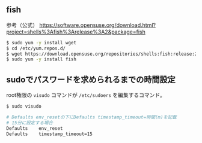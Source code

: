 ## fish
参考（公式）
https://software.opensuse.org/download.html?project=shells%3Afish%3Arelease%3A2&package=fish

```sh
$ sudo yum -y install wget
$ cd /etc/yum.repos.d/
$ wget https://download.opensuse.org/repositories/shells:fish:release:2/CentOS_7/shells:fish:release:2.repo
$ sudo yum -y install fish
```

## sudoでパスワードを求められるまでの時間設定
root権限の `visudo` コマンドが `/etc/sudoers` を編集するコマンド。

```sh
$ sudo visudo
```

```sh
# Defaults env_resetの下にDefaults timestamp_timeout=時間(m)を記載
# 15分に設定する場合
Defaults    env_reset
Defaults    timestamp_timeout=15
```
